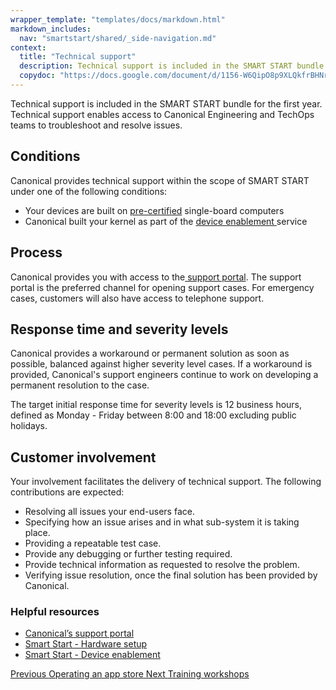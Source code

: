```yaml
---
wrapper_template: "templates/docs/markdown.html"
markdown_includes:
  nav: "smartstart/shared/_side-navigation.md"
context:
  title: "Technical support"
  description: Technical support is included in the SMART START bundle for the first year. Technical support enables access to Canonical Engineering and TechOps teams to troubleshoot and resolve issues.
  copydoc: "https://docs.google.com/document/d/1156-W6QipO8p9XLQkfrBHNrd06CGQKlPUwbrOUwLQrM/edit"
---
```


Technical support is included in the SMART START bundle for the first year. Technical support enables access to Canonical Engineering and TechOps teams to troubleshoot and resolve issues.

## Conditions

Canonical provides technical support within the scope of SMART START under one of the following conditions:

* Your devices are built on [pre-certified](/smart-start/guide/hardware-setup) single-board computers
* Canonical built your kernel as part of the [device enablement ](/smart-start/guide/device-enablement) service

## Process

Canonical provides you with access to the[ support portal](http://support.canonical.com). The support portal is the preferred channel for opening support cases. For emergency cases, customers will also have access to telephone support.

## Response time and severity levels

Canonical provides a workaround or permanent solution as soon as possible, balanced against higher severity level cases. If a workaround is provided, Canonical's support engineers continue to work on developing a permanent resolution to the case.

The target initial response time for severity levels is 12 business hours, defined as Monday - Friday between 8:00 and 18:00 excluding public holidays.

## Customer involvement

Your involvement facilitates the delivery of technical support. The following contributions are expected:

* Resolving all issues your end-users face.
* Specifying how an issue arises and in what sub-system it is taking place.
* Providing a repeatable test case.
* Provide any debugging or further testing required.
* Provide technical information as requested to resolve the problem.
* Verifying issue resolution, once the final solution has been provided by Canonical.

### Helpful resources

- [Canonical’s support portal](http://support.canonical.com)
- [Smart Start - Hardware setup](/smart-start/guide/hardware-setup)
- [Smart Start - Device enablement](/smart-start/guide/device-enablement)

<footer class="p-article-pagination">
  <a class="p-article-pagination__link--previous" href="/smartstart/guide/operating-an-app-store">
    <span class="p-article-pagination__label">Previous</span>
    <span class="p-article-pagination__title">Operating an app store</span>
  </a>
  <a class="p-article-pagination__link--next" href="/smartstart/guide/training-workshops">
    <span class="p-article-pagination__label">Next</span>
    <span class="p-article-pagination__title">Training workshops</span>
  </a>
</footer>
